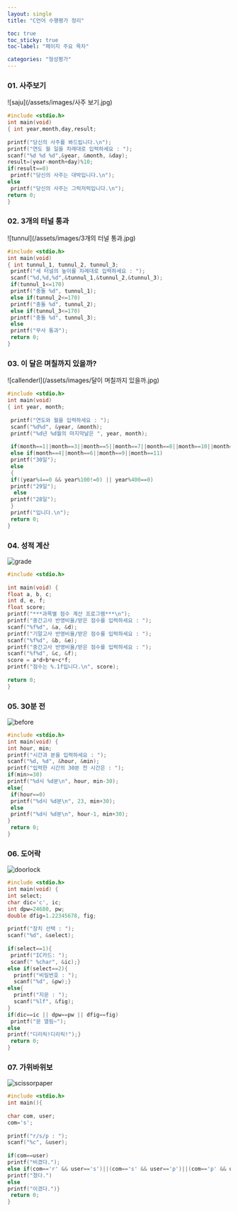 ```yaml
---
layout: single
title: "C언어 수행평가 정리"

toc: true
toc_sticky: true
toc-label: "페이지 주요 목차"

categories: "형성평가"
--- 
```


### 01. 사주보기 
![saju](/assets/images/사주 보기.jpg) 
~~~c 
#include <stdio.h> 
int main(void) 
{ int year,month,day,result; 
  
printf("당신의 사주를 봐드립니다.\n"); 
printf("연도 월 일을 차례대로 입력하세요 : "); 
scanf("%d %d %d",&year, &month, &day); 
result=(year-month+day)%10; 
if(result==0) 
 printf("당신의 사주는 대박입니다.\n");
else 
 printf("당신의 사주는 그럭저럭입니다.\n"); 
return 0; 
}

~~~ 

### 02. 3개의 터널 통과
![tunnul](/assets/images/3개의 터널 통과.jpg) 
~~~c 
#include <stdio.h> 
int main(void) 
{ int tunnul_1, tunnul_2, tunnul_3; 
 printf("세 터널의 높이를 차례대로 입력하세요 : "); 
 scanf("%d,%d,%d",&tunnul_1,&tunnul_2,&tunnul_3); 
 if(tunnul_1<=170) 
 printf("충돌 %d", tunnul_1); 
 else if(tunnul_2<=170) 
 printf("충돌 %d", tunnul_2); 
 else if(tunnul_3<=170) 
 printf("충돌 %d", tunnul_3); 
 else 
 printf("무사 통과"); 
 return 0; 
}
~~~ 

### 03. 이 달은 며칠까지 있을까? 
![callenderl](/assets/images/달이 며칠까지 있을까.jpg) 
~~~c 
#include <stdio.h> 
int main(void) 
{ int year, month; 
  
 printf("연도와 월을 입력하세요 : "); 
 scanf("%d%d", &year, &month); 
 printf("%d년 %d월의 마지막날은 ", year, month); 
  
 if(month==1||month==3||month==5||month==7||month==8||month==10||month==12)  printf("31일"); 
 else if(month==4||month==6||month==9||month==11) 
 printf("30일"); 
 else 
 { 
 if((year%4==0 && year%100!=0) || year%400==0) 
 printf("29일");
  else 
 printf("28일"); 
 } 
 printf("입니다.\n"); 
 return 0; 
}
~~~ 

### 04. 성적 계산
![grade](/assets/images/grade.PNG) 
~~~c
#include <stdio.h>
 
int main(void) {
float a, b, c;
int d, e, f;
float score;
printf("***과목별 점수 계산 프로그램***\n");
printf("중간고사 반영비율/받은 점수를 입력하세요 : ");
scanf("%f%d", &a, &d);
printf("기말고사 반영비율/받은 점수를 입력하세요 : ");
scanf("%f%d", &b, &e);
printf("중간고사 반영비율/받은 점수를 입력하세요 : ");
scanf("%f%d", &c, &f);
score = a*d+b*e+c*f;
printf("점수는 %.1f입니다.\n", score);
 
return 0;
}
~~~

### 05. 30분 전
![before](/assets/images/clock.PNG) 
~~~c
#include <stdio.h>
int main(void) {
int hour, min;
printf("시간과 분을 입력하세요 : ");
scanf("%d, %d", &hour, &min);
printf("입력한 시간의 30분 전 시간은 : ");
if(min>=30)
printf("%d시 %d분\n", hour, min-30);
else{
 if(hour==0)
 printf("%d시 %d분\n", 23, min+30);
 else
 printf("%d시 %d분\n", hour-1, min+30);
}
 return 0;
}
~~~

### 06. 도어락
![doorlock](/assets/images/door.PNG) 
~~~c
#include <stdio.h> 
int main(void) {
int select;
char dic='c', ic;
int dpw=24680, pw;
double dfig=1.22345678, fig;
 
printf("장치 선택 : ");
scanf("%d", &select);
 
if(select==1){
 printf("IC카드: ");
 scanf(" %char", &ic);}
else if(select==2){
  printf("비밀번호 : ");
  scanf("%d", &pw);}
else{
  printf("지문 : ");
  scanf("%lf", &fig);
}
if(dic==ic || dpw==pw || dfig==fig)
 printf("문 열림~");
else
printf("디리릭!디리릭!");}
 return 0; 
}
~~~ 


### 07. 가위바위보
![scissorpaper](/assets/images/rock.PNG) 
~~~c
#include <stdio.h> 
int main(){
 
char com, user;
com='s';
 
printf("r/s/p : ");
scanf("%c", &user);
 
if(com==user)
printf("비겼다.");
else if(com=='r' && user=='s')||(com=='s' && user=='p')||(com=='p' && user=='r')
printf("졌다.")
else
printf("이겼다.")}
 return 0; 
}
~~~ 

